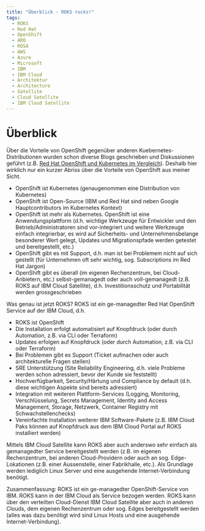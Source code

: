 ```yaml
---
title: "Überblick - ROKS rocks!"
tags:
  - ROKS
  - Red Hat
  - OpenShift
  - ARO
  - ROSA
  - AWS
  - Azure
  - Microsoft
  - IBM
  - IBM Cloud
  - Architektur
  - Architecture
  - Satellite
  - Cloud Satellite
  - IBM Cloud Satellite
---
```


# Überblick

Über die Vorteile von OpenShift gegenüber anderen Kuebernetes-Distributionen wurden schon diverse Blogs geschrieben und Diskussionen geführt (z.B. [Red Hat OpenShift und Kubernetes im Vergleich](https://www.redhat.com/de/topics/containers/red-hat-openshift-kubernetes)). Deshalb hier wirklich nur ein kurzer Abriss über die Vorteile von OpenShift aus meiner Sicht.
- OpenShift ist Kubernetes (genaugenommen eine Distribution von Kubernetes)
- OpenShift ist Open-Source (IBM und Red Hat sind neben Google Hauptcontributors im Kubernetes Kontext)
- OpenShift ist mehr als Kubernetes. OpenShift ist eine Anwendungsplattform (d.h. wichtige Werkzeuge für Entwickler und den Betrieb/Administratoren sind vor-integriert und weitere Werkzeuge einfach integrierbar, es wird auf Sicherheits- und Unternehmensbelange besonderer Wert gelegt, Updates und Migrationspfade werden getestet und bereitgestellt, etc.)
- OpenShift gibt es mit Support, d.h. man ist bei Problemem nicht auf sich gestellt (für Unternehmen oft sehr wichtig, sog. Subscriptions im Red Hat Jargon)
- OpenShift gibt es überall (im eigenen Rechenzentrum, bei Cloud-Anbietern, etc.) selbst-gemanagedt oder auch voll-gemanagedt (z.B. ROKS auf IBM Cloud Satellite), d.h. Investitionsschutz und Portabilität werden grossgeschrieben

Was genau ist jetzt ROKS?
ROKS ist ein ge-managedter Red Hat OpenShift Service auf der IBM Cloud, d.h.
- ROKS ist OpenShift
- Die Installation erfolgt automatisiert auf Knopfdruck (oder durch Automation, z.B. via CLI oder Terraform)
- Updates erfolgen auf Knopfdruck (oder durch Automation, z.B. via CLI oder Terraform)
- Bei Problemen gibt es Support (Ticket aufmachen oder auch architekturelle Fragen stellen)
- SRE Unterstützung (Site Reliability Engineering, d.h. viele Probleme werden schon adressiert, bevor der Kunde sie feststellt)
- Hochverfügbarkeit, Security/Härtung und Compliance by default (d.h. diese wichtigen Aspekte sind bereits adressiert)
- Integration mit weiteren Plattform-Services (Logging, Monitoring, Verschlüsselung, Secrets Management, Identity and Access Management, Storage, Netzwerk, Container Registry mit Schwachstellenchecks)
- Vereinfachte Installation weiterer IBM Software-Pakete (z.B. IBM Cloud Paks können auf Knopfdruck aus dem IBM Cloud Portal auf ROKS installiert werden)

Mittels IBM Cloud Satellite kann ROKS aber auch anderswo sehr einfach als gemanagedter Service bereitgestellt werden (z.B. im eigenen Rechenzentrum, bei anderen Cloud-Providern oder auch an sog. Edge-Lokationen (z.B. einer Aussenstelle, einer Fabrikhalle, etc.). Als Grundlage werden lediglich Linux Server und eine ausgehende Internet-Verbindung benötigt.

Zusammenfassung: ROKS ist ein ge-managedter OpenShift-Service von IBM. ROKS kann in der IBM Cloud als Service bezogen werden. ROKS kann über den verteilten Cloud-Dienst IBM Cloud Satellite aber auch in anderen Clouds, dem eigenen Rechenzentrum oder sog. Edges bereitgestellt werden (alles was dazu benötigt wird sind Linux Hosts und eine ausgehende Internet-Verbindung).

[<Inhaltsverzeichnis>](/) 
